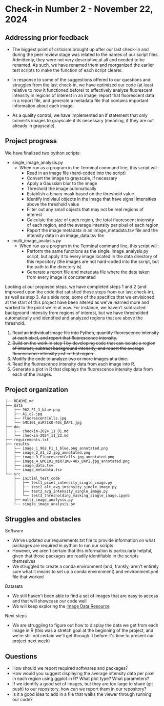 

# Check-in Number 2 - November 22, 2024 #

## Addressing prior feedback ##

- The biggest point of criticism brought up after our last check-in and during the peer review stage was related to the names of our script files. Admittedly, they were not very descriptive at all and needed to be renamed. As such, we have renamed them and reorganized the earlier test scripts to make the function of each script clearer.

- In response to some of the suggestions offered to our questions and struggles from the last check-in, we have optimized our code (at least relative to how it functioned before) to effectively analyze fluorescent intensity in regions of interest in an image, report that fluorescent data in a report file, and generate a metadata file that contains important information about each image.

- As a quality control, we have implemented an if statement that only converts images to grayscale if its necessary (meaning, if they are not already in grayscale).


## Project progress ##

We have finalized two python scripts:
- single_image_analysis.py
  - When run as a program in the Terminal command line, this script will:
    - Read in an image file (hard-coded into the script)
    - Convert the image to grayscale, if necessary
    - Apply a Gaussian blur to the image
    - Threshold the image automatically
    - Establish a binary mask based on the threshold value
    - Identify indiviaul objects in the image that have signal intensities above the threshold value
    - Filter out any small objects that may not be real regions of interest
    - Calculate the size of each region, the total fluorescent intensity of each region, and the average intensity per pixel of each region
    - Report the image metadata in an image_metadata.tsv file and the intensity data in an image_data.tsv file
- multi_image_analysis.py
  - When run as a program in the Terminal command line, this script will:
    - Perform the same functions as the single_image_analysis.py script, but apply it to every image located in the data directory of this repository (the images are not hard-coded into the script, but the path to the directory is)
    - Generate a report file and metadata file where the data taken from every image is concatenated


Looking at our proposed steps, we have completed steps 1 and 2 (and improved upon the code that satisfied these steps from our last check-in), as well as step 3. As a side note, some of the specifics that we envisioned at the start of this project have been altered as we've learned more and worked to the point we're at now. For instance, we haven't subtracted background intensity from regions of interest, but we have thresholded automatically and identified and analyzed regions that are above the threshold.

1. ~~Read an individual image file into Python, quantify fluorescence intensity at each pixel, and report that fluorescence intensity.~~
2. ~~Build on the work in step 1 by developing code that can isolate a region of interest, subtract background intensity, and report the average fluorescence intensity just in that region.~~
3. ~~Modify the code to analyze two or more images at a time.~~
4. Read the fluorescence intensity data from each image into R.
5. Generate a plot in R that displays the fluorescence intensity data from each of the images.


## Project organization ##

    ├── README.md
    ├── data
    │   ├── 962_F1_1_blue.png
    │   ├── A1_c2.jpg
    │   ├── FluorescentCells.jpg
    │   └── GMC101_miR71KO-40x_DAPI.jpg
    ├── doc
    │   ├── checkin-2024_11_01.md
    │   └── checkin-2024_11_22.md
    ├── requirements.txt
    ├── results
    │   ├── image_1_962_F1_1_blue.png_annotated.png
    │   ├── image_2_A1_c2.jpg_annotated.png
    │   ├── image_3_FluorescentCells.jpg_annotated.png
    │   ├── image_4_GMC101_miR71KO-40x_DAPI.jpg_annotated.png
    │   ├── image_data.tsv
    │   └── image_metadata.tsv
    └── src
        ├── initial_test_code
        │   ├── test1_pixel_intensity_single_image.py
        │   ├── test2_alt_avg_intensity_single_image.py
        │   ├── test2_avg_intensity_single_image.py
        │   └── test3_thresholding_masking_single_image.ipynb
        ├── multi_image_analysis.py
        └── single_image_analysis.py


## Struggles and obstacles ##

Software
- We've updated our requirements.txt file to provide information on what packages are required in python to run our scripts
- However, we aren't certain that this information is particularly helpful, given that those packages are readily identifiable in the scripts themselves
- We struggled to create a conda environment (and, frankly, aren't entirely sure what it means to set up a conda environment) and environment.yml file that worked

Datasets
- We still haven't been able to find a set of images that are easy to access and that will showcase our code well
- We will keep exploring the [Image Data Resource](http://idr.openmicroscopy.org) 

Next steps
- We are struggling to figure out how to display the data we get from each image in R (this was a stretch goal at the beginning of the project, and we're still not certain we'll get through it before it's time to present our project next week)


## Questions ##

- How should we report required softwares and packages?
- How would you suggest displaying the average intensity data per pixel in each region using ggplot in R? What plot type? What parameters?
- If we identify a good set of images, but they are too large to share (git push) to our repository, how can we report them in our repository?
- Is it a good idea to add in a file that walks the viewer through running our code?